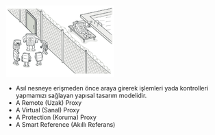 <img src="https://github.com/ElifRana/DesignPatterns/blob/master/src/main/java/com/example/designpatterns/structural/proxy/proxy.png" width="50%" height="50%"/>

* Asıl nesneye erişmeden önce araya girerek işlemleri yada kontrolleri yapmamızı sağlayan yapısal tasarım modelidir.
* A Remote (Uzak) Proxy
* A Virtual (Sanal) Proxy
* A Protection (Koruma) Proxy
* A Smart Reference (Akıllı Referans)
